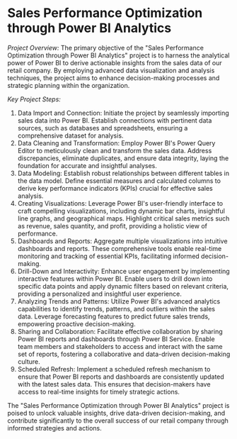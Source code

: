 # Sales Performance Optimization through Power BI Analytics

*Project Overview:* The primary objective of the "Sales Performance Optimization through Power BI Analytics" project is to harness the analytical power of Power BI to derive actionable insights from the sales data of our retail company. By employing advanced data visualization and analysis techniques, the project aims to enhance decision-making processes and strategic planning within the organization.

*Key Project Steps:*
1. Data Import and Connection: Initiate the project by seamlessly importing sales data into Power BI. Establish connections with pertinent data sources, such as databases and spreadsheets, ensuring a comprehensive dataset for analysis.
2. Data Cleaning and Transformation: Employ Power BI's Power Query Editor to meticulously clean and transform the sales data. Address discrepancies, eliminate duplicates, and ensure data integrity, laying the foundation for accurate and insightful analyses.
3. Data Modeling: Establish robust relationships between different tables in the data model. Define essential measures and calculated columns to derive key performance indicators (KPIs) crucial for effective sales analysis.
4. Creating Visualizations: Leverage Power BI's user-friendly interface to craft compelling visualizations, including dynamic bar charts, insightful line graphs, and geographical maps. Highlight critical sales metrics such as revenue, sales quantity, and profit, providing a holistic view of performance.
5. Dashboards and Reports: Aggregate multiple visualizations into intuitive dashboards and reports. These comprehensive tools enable real-time monitoring and tracking of essential KPIs, facilitating informed decision-making.
6. Drill-Down and Interactivity: Enhance user engagement by implementing interactive features within Power BI. Enable users to drill down into specific data points and apply dynamic filters based on relevant criteria, providing a personalized and insightful user experience.
7. Analyzing Trends and Patterns: Utilize Power BI's advanced analytics capabilities to identify trends, patterns, and outliers within the sales data. Leverage forecasting features to predict future sales trends, empowering proactive decision-making.
8. Sharing and Collaboration: Facilitate effective collaboration by sharing Power BI reports and dashboards through Power BI Service. Enable team members and stakeholders to access and interact with the same set of reports, fostering a collaborative and data-driven decision-making culture.
9. Scheduled Refresh: Implement a scheduled refresh mechanism to ensure that Power BI reports and dashboards are consistently updated with the latest sales data. This ensures that decision-makers have access to real-time insights for timely strategic actions.

The "Sales Performance Optimization through Power BI Analytics" project is poised to unlock valuable insights, drive data-driven decision-making, and contribute significantly to the overall success of our retail company through informed strategies and actions.
